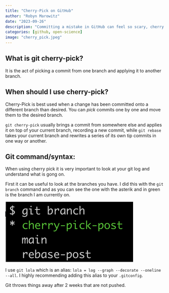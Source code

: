 ```yaml
---
title: "Cherry-Pick on GitHub"
author: "Robyn Marowitz"
date: "2023-09-26"
description: "Committing a mistake in GitHub can feel so scary, cherry picking is a tool to help you fix your history when something like that happens. This post lays out simple and clear instructions on the cherry picking method."
categories: [github, open-science]
image: "cherry_pick.jpeg"
---
```


## What is git cherry-pick?

It is the act of picking a commit from one branch and applying it to another branch.  

## When should I use cherry-pick?

Cherry-Pick is best used when a change has been committed onto a different branch than desired. You can *pick* commits one by one and move them to the desired branch. 

`git cherry-pick` usually brings a commit from somewhere else and applies it on top of your current branch, recording a new commit, while `git rebase` takes your current branch and rewrites a series of its own tip commits in one way or another.

## Git command/syntax:

When using cherry pick it is very important to look at your git log and understand what is gong on.

First it can be useful to look at the branches you have. I did this with the `git branch` command and as you can see the one with the asterik and in green is the branch I am currently on. 

![](branch-list.png)

I use `git lola` which is an alias:  `lola = log --graph --decorate --oneline --all`. I highly recommending adding this alias to your `.gitconfig`. 

Git throws things away after 2 weeks that are not pushed. 
